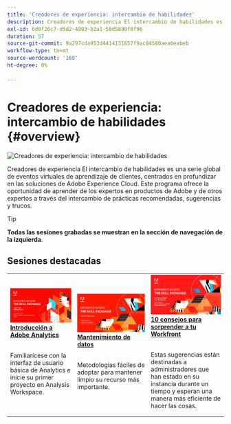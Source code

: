 ```yaml
---
title: 'Creadores de experiencia: intercambio de habilidades'
description: Creadores de experiencia El intercambio de habilidades es una serie global de eventos virtuales de aprendizaje de clientes, centrados en profundizar en las soluciones de Adobe Experience Cloud.
exl-id: 6d0f26c7-d5d2-4993-b2a1-58d5880f8f96
duration: 57
source-git-commit: 9a297cda953d4414131657f9ac84580aea0eabeb
workflow-type: tm+mt
source-wordcount: '169'
ht-degree: 0%

---
```


# Creadores de experiencia: intercambio de habilidades {#overview}

<img alt="Creadores de experiencia: intercambio de habilidades" src="https://cdn.experienceleague.adobe.com/thumb/the-skill-exchange.png" />

Creadores de experiencia El intercambio de habilidades es una serie global de eventos virtuales de aprendizaje de clientes, centrados en profundizar en las soluciones de Adobe Experience Cloud. Este programa ofrece la oportunidad de aprender de los expertos en productos de Adobe y de otros expertos a través del intercambio de prácticas recomendadas, sugerencias y trucos.

>[!TIP]
>
>**Todas las sesiones grabadas se muestran en la sección de navegación de la izquierda**.

<div id="recs-overview-body-1"></div>
<div id="recs-overview-body-2"></div>
<div id="recs-overview-body-3"></div>
<div id="recs-overview-body-4"></div>
<div id="recs-overview-body-5"></div>
<div id="recs-overview-body-6"></div>

<div id="past-events">


</div>

## Sesiones destacadas

<table>
  <tr>
   <td>
      <a href="analytics/jun2021/getting-started.md">
      <img alt="Introducción a Analytics" src="./assets/analytics-getting-started.png"/>
      </a>
      <div>
         <a href="analytics/jun2021/getting-started.md"><strong>Introducción a Adobe Analytics</strong></a>
<!---         <br/><em>foo</em> -->
      </div>
      <p>
        <br/>
         Familiarícese con la interfaz de usuario básica de Analytics e inicie su primer proyecto en Analysis Workspace.
      </p>
    </td>
   <td>
      <a href="marketo/feb2022/data-maintenance.md">
      <img alt="Mantenimiento de datos" src="./assets/data-maintenance.png"/>
      </a>
      <div>
         <a href="marketo/feb2022/data-maintenance.md"><strong>Mantenimiento de datos</strong></a>
<!---         <br/><em>foo</em> -->
      </div>
      <p>
        <br/>
         Metodologías fáciles de adoptar para mantener limpio su recurso más importante.
      </p>
    </td>
   <td>
      <a href="workfront/apr2022/ten-tips.md">
      <img alt="10 consejos para sorprender a tu Workfront" src="./assets/workfront-10-tips.png"/>
      </a>
      <div>
         <a href="workfront/apr2022/ten-tips.md"><strong>10 consejos para sorprender a tu Workfront</strong></a>
<!---         <br/><em>foo</em> -->
      </div>
      <p>
        <br/>
         Estas sugerencias están destinadas a administradores que han estado en su instancia durante un tiempo y esperan una manera más eficiente de hacer las cosas.
      </p>
    </td>
  </tr>
</table>
